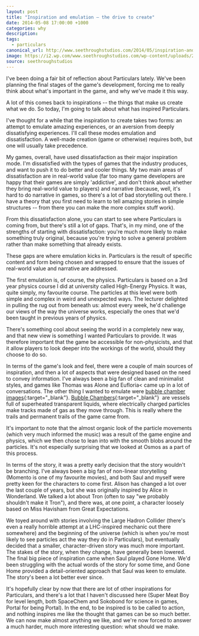 ```yaml
---
layout: post
title: "Inspiration and emulation – the drive to create"
date: 2014-05-08 17:00:00 +1000
categories: why
description:
tags:
  - particulars
canonical_url: http://www.seethroughstudios.com/2014/05/inspiration-and-emulation-the-drive-to-create/
image: https://i2.wp.com/www.seethroughstudios.com/wp-content/uploads/2014/05/inspiration-and-emulation-the-drive-to-create-jw.jpg?w=600
source: seethroughstudios
---
```

I've been doing a fair bit of reflection about Particulars lately. We've been planning the final stages of the game's development, forcing me to really think about what's important in the game, and why we've made it this way.

A lot of this comes back to inspirations -- the things that make us create what we do. So today, I'm going to talk about what has inspired Particulars.

I've thought for a while that the inspiration to create takes two forms: an attempt to emulate amazing experiences, or an aversion from deeply dissatisfying experiences. I'll call these modes emulation and dissatisfaction. A well-made creation (game or otherwise) requires both, but one will usually take precedence.

My games, overall, have used dissatisfaction as their major inspiration mode. I'm dissatisfied with the types of games that the industry produces, and want to push it to do better and cooler things. My two main areas of dissatisfaction are in real-world value (far too many game developers are happy that their games are simply 'addictive', and don't think about whether they bring real-world value to players) and narrative (because, well, it's hard to do narrative in games, so there's a lot of bad storytelling out there. I have a theory that you first need to learn to tell amazing stories in simple structures -- from there you can make the more complex stuff work).

From this dissatisfaction alone, you can start to see where Particulars is coming from, but there's still a lot of gaps. That's, in my mind, one of the strengths of starting with dissatisfaction: you're much more likely to make something truly original, because you're trying to solve a general problem rather than make something that already exists.

These gaps are where emulation kicks in. Particulars is the result of specific content and form being chosen and wrapped to ensure that the issues of real-world value and narrative are addressed.

The first emulation is, of course, the physics. Particulars is based on a 3rd year physics course I did at university called High-Energy Physics. It was, quite simply, my favourite course. The particles at this level were both simple and complex in weird and unexpected ways. The lecturer delighted in pulling the rug out from beneath us: almost every week, he'd challenge our views of the way the universe works, especially the ones that we'd been taught in previous years of physics.

There's something cool about seeing the world in a completely new way, and that new view is something I wanted Particulars to provide. It was therefore important that the game be accessible for non-physicists, and that it allow players to look deeper into the workings of the world, should they choose to do so.

In terms of the game's look and feel, there were a couple of main sources of inspiration, and then a lot of aspects that were designed based on the need to convey information. I've always been a big fan of clean and minimalist styles, and games like Thomas was Alone and Eufloria< came up in a lot of conversations. The other thing I wanted to emulate were [bubble chamber images](https://www.google.com.au/search?num=10&hl=en&site=&tbm=isch&source=hp&biw=1280&bih=702&q=bubble+chamber+images&btnG=Search+by+image&oq=spring&gs_l=img.3..0l10.2353.3296.0.3990.6.4.0.0.0.0.697.2074.5-3.3.0...0.0...1ac.1.Qj-3P4MXU3g){:target="_blank"}. [Bubble Chambers](http://en.wikipedia.org/wiki/Bubble_chamber){:target="_blank"}  are vessels full of superheated transparent liquids, where electrically charged particles make tracks made of gas as they move through. This is really where the trails and permanent trails of the game came from.

It's important to note that the almost organic look of the particle movements (which very much informed the music) was a result of the game engine and physics, which we then chose to lean into with the smooth blobs around the particles. It's not especially surprising that we looked at Osmos as a part of this process.

In terms of the story, it was a pretty early decision that the story wouldn't be branching. I've always been a big fan of non-linear storytelling (Momento is one of my favourite movies), and both Saul and myself were pretty keen for the characters to come first. Alison has changed a lot over the last couple of years, but she was originally inspired by Alice in Wonderland. We talked a lot about Tron (often to say "we probably shouldn't make it Tron"), and there was, at one point, a character loosely based on Miss Havisham from Great Expectations.

We toyed around with stories involving the Large Hadron Collider (there's even a really horrible attempt at a LHC-inspired mechanic out there somewhere) and the beginning of the universe (which is when you're most likely to see particles act the way they do in Particulars), but eventually decided that a smaller, character-driven story was much more important. The stakes of the story, when they change, have generally been lowered. The final big piece of inspiration came when Saul played Gone Home. We'd been struggling with the actual words of the story for some time, and Gone Home provided a detail-oriented approach that Saul was keen to emulate. The story's been a lot better ever since.

It's hopefully clear by now that there are lot of other inspirations for Particulars, and there's a lot that I haven't discussed here (Super Meat Boy for level length, both SpaceChem and Sokobond for science in games, Portal for being Portal). In the end, to be inspired is to be called to action, and nothing inspires me like the thought that games can be so much better. We can now make almost anything we like, and we're now forced to answer a much harder, much more interesting question: what should we make.
